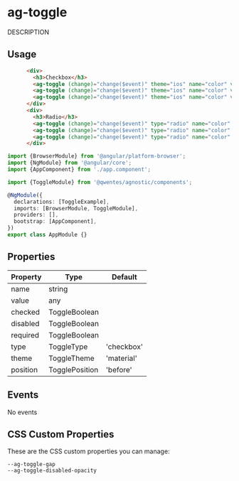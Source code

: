 # ag-toggle

DESCRIPTION

## Usage

```html
      <div>
        <h3>Checkbox</h3>
        <ag-toggle (change)="change($event)" theme="ios" name="color" value="blue" disabled="true" checked="true">Blue</ag-toggle>
        <ag-toggle (change)="change($event)" theme="ios" name="color" value="green" disabled="true">Green</ag-toggle>
        <ag-toggle (change)="change($event)" theme="ios" name="color" value="yellow">Yellow</ag-toggle>
      </div>
      <div>
        <h3>Radio</h3>
        <ag-toggle (change)="change($event)" type="radio" name="color" value="blue" >Blue</ag-toggle>
        <ag-toggle (change)="change($event)" type="radio" name="color" value="green">Green</ag-toggle>
        <ag-toggle (change)="change($event)" type="radio" name="color" value="yellow" checked="true">Yellow</ag-toggle>
      </div>
```

```typescript
import {BrowserModule} from '@angular/platform-browser';
import {NgModule} from '@angular/core';
import {AppComponent} from './app.component';

import {ToggleModule} from '@qwentes/agnostic/components';

@NgModule({
  declarations: [ToggleExample],
  imports: [BrowserModule, ToggleModule],
  providers: [],
  bootstrap: [AppComponent],
})
export class AppModule {}
```

## Properties

| Property  | Type  | Default |
|-----------|-------|---------|
| name | string |  |
| value | any |  |
| checked | ToggleBoolean |  |
| disabled | ToggleBoolean |  |
| required | ToggleBoolean |  |
| type | ToggleType | 'checkbox' |
| theme | ToggleTheme | 'material' |
| position | TogglePosition | 'before' |


## Events

No events

## CSS Custom Properties

These are the CSS custom properties you can manage:

```
--ag-toggle-gap
--ag-toggle-disabled-opacity
```

